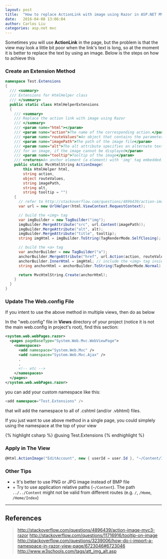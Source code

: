 ```yaml
---
layout: post
title:  "How to replace ActionLink with image using Razor in ASP.NET MVC"
date:   2016-04-08 13:06:04
author: Carlos Liu
categories: asp.net mvc
---
```


Sometimes you will use **ActionLink** in the page, but the problem is that the view may look a little bit poor when the link's text is long, so at the moment it is better to replace the text by using an image. Below is the steps on how to achieve this


### Create an Extension Method

``` csharp
namespace Test.Extensions
{
  /// <summary>
  /// Extensions for HtmlHelper class
  /// </summary>
  public static class HtmlHelperExtensions
  {
	/// <summary>
	/// Replace the action link with image using Razor
	/// </summary>
	/// <param name="html"></param>
	/// <param name="action">The name of the corresponding action.</param>
	/// <param name="routeValues">An object that contains the parameters for a route</param>
	/// <param name="imagePath">The path of the image file</param>
	/// <param name="alt">The alt attribute specifies an alternate text 
	/// for an image, if the image cannot be displayed</param>
	/// <param name="tooltip">Tooltip of the image</param>
	/// <returns>An anchor element (a element) with 'img' tag embedded.</returns>
	public static MvcHtmlString ActionImage(
		this HtmlHelper html, 
		string action, 
		object routeValues, 
		string imagePath, 
		string alt, 
		string tooltip = "")
	{
	  // refer to http://stackoverflow.com/questions/4896439/action-image-mvc3-razor
	  var url = new UrlHelper(html.ViewContext.RequestContext);

	  // build the <img> tag
	  var imgBuilder = new TagBuilder("img");
	  imgBuilder.MergeAttribute("src", url.Content(imagePath));
	  imgBuilder.MergeAttribute("alt", alt);
	  imgBuilder.MergeAttribute("title", tooltip);
	  string imgHtml = imgBuilder.ToString(TagRenderMode.SelfClosing);

	  // build the <a> tag
	  var anchorBuilder = new TagBuilder("a");
	  anchorBuilder.MergeAttribute("href", url.Action(action, routeValues));
	  anchorBuilder.InnerHtml = imgHtml; // include the <img> tag inside
	  string anchorHtml = anchorBuilder.ToString(TagRenderMode.Normal);

	  return MvcHtmlString.Create(anchorHtml);
	}
  }
}
```

### Update The Web.config File
If you intent to use the above method in multiple views, then do as below

In the "web.config" file in **Views** directory of your project (notice it is not the main web.config in project's root), find this section:

``` xml
<system.web.webPages.razor>
  <pages pageBaseType="System.Web.Mvc.WebViewPage">
	<namespaces>
	  <add namespace="System.Web.Mvc" />
	  <add namespace="System.Web.Mvc.Ajax" />
	  .
	  .
	  <!-- etc -->
	</namespaces>
  </pages>
</system.web.webPages.razor>
```

you can add your custom namespace like this:

``` csharp
<add namespace="Test.Extensions" />
```

that will add the namespace to all of .cshtml (and/or .vbhtml) files.

If you just want to use above method in a single page, you could simplely using the namespace at the top of your view

{% highlight csharp %}
@using Test.Extensions
{% endhighlight %}

### Apply in The View

``` csharp
@Html.ActionImage("EditAccount", new { userId = user.Id }, "~/Content/Images/editAccount.png", "Edit", "Edit the account)
```

### Other Tips

* \+ It's better to use PNG or JPG image instead of BMP file
* \+ Try to use application relative paths (```~/Content```). The  path `../../Content` might not be valid from different routes (e.g. `/`, `/Home`, `/Home/Index`)

***

## References

> http://stackoverflow.com/questions/4896439/action-image-mvc3-razor
> http://stackoverflow.com/questions/11716916/tooltip-on-image
> http://stackoverflow.com/questions/3239006/how-do-i-import-a-namespace-in-razor-view-page/6723046#6723046
> http://www.w3schools.com/tags/att_img_alt.asp